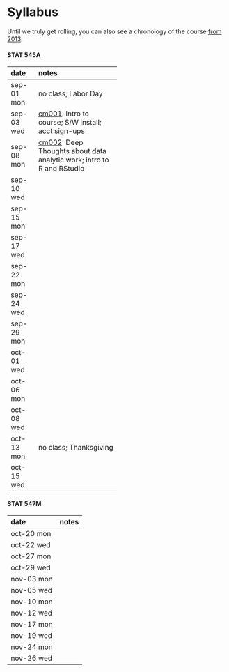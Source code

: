 # Syllabus



Until we truly get rolling, you can also see a chronology of the course [from 2013](http://www.stat.ubc.ca/~jenny/STAT545A/current.html).



<!-- unholy hack to make following two tables less wide and the same wide -->
<style type="text/css">
table {
   max-width: 50%;
}
</style>

#### STAT 545A


|date       |notes                                                                                                              |
|:----------|:------------------------------------------------------------------------------------------------------------------|
|sep-01 mon |no class; Labor Day                                                                                                |
|sep-03 wed |<a href="cm001_course-intro-sw-install-account-signup.html">cm001</a>: Intro to course; S/W install; acct sign-ups |
|sep-08 mon |<a href="cm002_r-rstudio-intro.html">cm002</a>: Deep Thoughts about data analytic work; intro to R and RStudio     |
|sep-10 wed |                                                                                                                   |
|sep-15 mon |                                                                                                                   |
|sep-17 wed |                                                                                                                   |
|sep-22 mon |                                                                                                                   |
|sep-24 wed |                                                                                                                   |
|sep-29 mon |                                                                                                                   |
|oct-01 wed |                                                                                                                   |
|oct-06 mon |                                                                                                                   |
|oct-08 wed |                                                                                                                   |
|oct-13 mon |no class; Thanksgiving                                                                                             |
|oct-15 wed |                                                                                                                   |

#### STAT 547M


|date       |notes |
|:----------|:-----|
|oct-20 mon |      |
|oct-22 wed |      |
|oct-27 mon |      |
|oct-29 wed |      |
|nov-03 mon |      |
|nov-05 wed |      |
|nov-10 mon |      |
|nov-12 wed |      |
|nov-17 mon |      |
|nov-19 wed |      |
|nov-24 mon |      |
|nov-26 wed |      |
